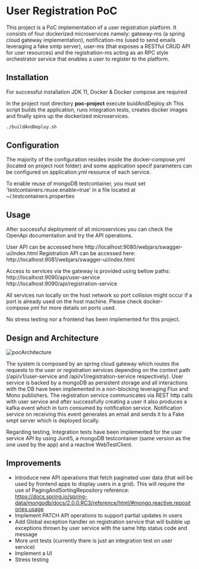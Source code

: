 # User Registration PoC

This project is a PoC implementation of a user registration platform. It consists of four dockerized microservices 
namely: gateway-ms (a spring cloud gateway implementation), notification-ms (used to send emails leveraging a 
fake smtp server), user-ms (that exposes a RESTful CRUD API for user resources) and the registration-ms 
acting as an RPC style orchestrator service that enables a user to register to the platform.
## Installation

For successful installation JDK 11, Docker & Docker compose are required

In the project root directory  **poc-project** execute buidAndDeploy.sh
This script builds the application, runs integration tests, creates docker images and finally
spins up the dockerized microservices.

```bash
./buildAndDeploy.sh
```

## Configuration
The majority of the configuration resides inside the docker-compose.yml (located on project root folder) and some 
application specif parameters can be configured on application.yml resource of each service.

To enable reuse of mongoDB testcontainer, you must set 'testcontainers.reuse.enable=true' in a file located 
at ~/.testcontainers.properties


## Usage
After successful deployment of all microservices you can check the OpenApi documentation 
and try the API operations.

User API can be accessed here http://localhost:9080/webjars/swagger-ui/index.html
Registration API can be accessed here: http://localhost:9081/webjars/swagger-ui/index.html

Access to services via the gateway is provided using bellow paths:
http://localhost:9090/api/user-service
http://localhost:9090/api/registration-service

All services run locally on the host network so port collision might occur if a port is already 
used on the host machine. Please check docker-compose.yml for more details on ports used.

No stress testing nor a frontend has been implemented for this project.

## Design and Architecture

![pocArchitecture](https://github.com/dideliba/poc-project/assets/60351395/4a5d8abe-6549-443b-9b60-857a5429571e)

The system is composed by an spring cloud gateway which routes the requests to the user or registration services
depending on the context path (/api/v1/user-service and /api/v1/registration-service respectively).
User service is backed by a mongoDB as persistent storage and all interactions with the DB have been implemented
in a non-blocking leveraging Flux and Mono publishers.
The registration service communicates via REST http calls with user service and after successfully 
creating a user it also produces a kafka event which in turn consumed by notification service.
Notification service on receiving this event generates an email and sends it to a Fake smpt server which is 
deployed locally.

Regarding testing, Integration tests have been implemented for the user service API by using
Junit5, a mongoDB testcontainer (same version as the one used by the app) and a reactive WebTestClient.


## Improvements
* Introduce new API operations that fetch paginated user data (that will be used by frontend apps to display users in a grid). 
This will require the use of PagingAndSortingRepository reference: https://docs.spring.io/spring-data/mongodb/docs/2.0.0.RC3/reference/html/#mongo.reactive.repositories.usage
* Implement PATCH API operations to support partial updates in users
* Add Global exception handler on registration service that will bubble up exceptions thrown by user service 
with the same http status code and message
* More unit tests (currently there is just an integration test on user service)
* Implement a UI
* Stress testing
